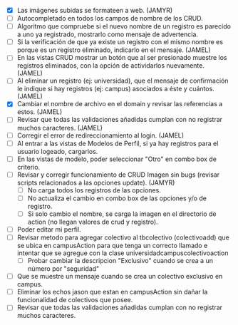 - [x] Las imágenes subidas se formateen a web. (JAMYR)
- [ ] Autocompletado en todos los campos de nombre de los CRUD. 
- [ ] Algoritmo que compruebe si el nuevo nombre de un registro es parecido a uno ya registrado, mostrarlo como mensaje de advertencia. 
- [ ] Si la verificación de que ya existe un registro con el mismo nombre es porque es un registro eliminado, indicarlo en el mensaje. (JAMEL)
- [ ] En las vistas CRUD mostrar un botón que al ser presionado muestre los registros eliminados, con la opción de actividarlos nuevamente. (JAMEL)
- [ ] Al eliminar un registro (ej: universidad), que el mensaje de confirmación le indique si hay registros (ej: campus) asociados a éste y cuántos. (JAMEL)
- [x] Cambiar el nombre de archivo en el domain y revisar las referencias a estos. (JAMEL)
- [ ] Revisar que todas las validaciones añadidas cumplan con no registrar muchos caracteres. (JAMEL)
- [ ] Corregir el error de redireccionamiento al login. (JAMEL)
- [ ] Al entrar a las vistas de Modelos de Perfil, si ya hay registros para el usuario logeado, cargarlos. 
- [ ] En las vistas de modelo, poder seleccionar "Otro" en combo box de criterio.
- [ ] Revisar y corregir funcionamiento de CRUD Imagen sin bugs (revisar scripts relacionados a las opciones update). (JAMYR)
    - [ ] No carga todos los registros de las opciones.
	- [ ] No actualiza el cambio en combo box de las opciones y/o de registro.  
	- [ ] Si solo cambio el nombre, se carga la imagen en el directorio de action (no llegan valores de crud y registro).
- [ ] Poder editar mi perfil.
- [ ] Revisar metodo para agregar colectivo al tbcolectivo (colectivoadd) que se ubica en campusAction para que tenga un correcto llamado e intentar que se agregue con la clase universidadcampuscolectivoaction
	- [ ] Probar cambiar la descripcion "Exclusivo" cuando se crea a un número por "seguridad"
- [ ] Que se muestre un mensaje cuando se crea un colectivo exclusivo en campus.
- [ ] Eliminar los echos jason que estan en campusAction sin dañar la funcionalidad de colectivos que posee.
- [ ] Revisar que todas las validaciones añadidas cumplan con no registrar muchos caracteres.